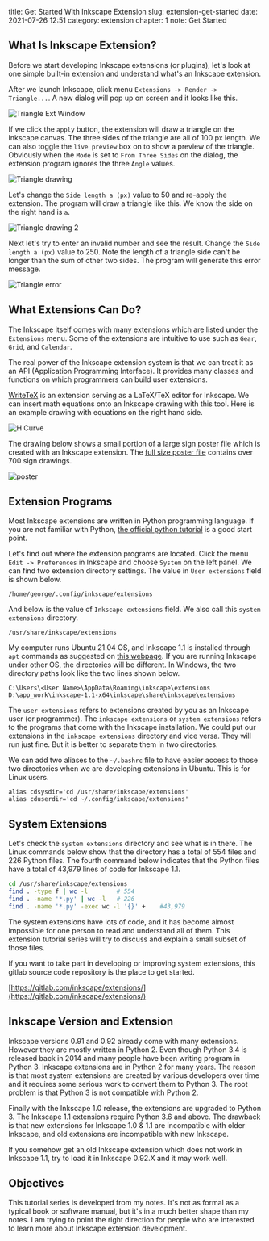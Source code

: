 title: Get Started With Inkscape Extension
slug: extension-get-started
date: 2021-07-26 12:51
category: extension
chapter: 1
note: Get Started

## What Is Inkscape Extension?

Before we start developing Inkscape extensions (or plugins), let's look at one simple 
built-in extension and understand what's an Inkscape extension. 

After we launch Inkscape, click menu `Extensions -> Render -> Triangle...`. A new dialog 
will pop up on screen and it looks like this.  

<div style="max-width:300px">
  <img class="img-fluid pb-2" src="/images/ext1/ext1-triangle.png" alt="Triangle Ext Window"> 
</div>

If we click the `apply` button, the extension will draw a triangle on the Inkscape canvas. 
The three sides of the triangle are all of 100 px length.  We can also toggle the `live preview` 
box on to show a preview of the triangle. Obviously when the `Mode` is set to 
`From Three Sides` on the dialog, the extension program ignores the three `Angle` values. 

<div style="max-width:300px">
  <img class="img-fluid pb-2" src="/images/ext1/ext1-triangle-drawing.svg" alt="Triangle drawing"> 
</div>

Let's change the `Side length a (px)` value to 50 and re-apply the extension.  The program 
will draw a triangle like this.  We know the side on the right hand is `a`. 

<div style="max-width:300px">
  <img class="img-fluid pb-2" src="/images/ext1/ext1-triangle-drawing-2.svg" alt="Triangle drawing 2"> 
</div>

Next let's try to enter an invalid number and see the result.  Change the `Side length a (px)` 
value to 250. Note the length of a triangle side can't be longer than the sum of other two sides. 
The program will generate this error message. 

<div style="max-width:400px">
  <img class="img-fluid pb-2" src="/images/ext1/ext1-error.png" alt="Triangle error"> 
</div>

## What Extensions Can Do?

The Inkscape itself comes with many extensions which are listed under the `Extensions` menu. 
Some of the extensions are intuitive to use such as `Gear`, `Grid`, and `Calendar`. 

The real power of the Inkscape extension system is that we can treat it as an API (Application 
Programming Interface). 
It provides many classes and functions 
on which programmers can build user extensions. 

[WriteTeX](https://github.com/wanglongqi/WriteTeX) is an extension serving as a 
LaTeX/TeX editor for Inkscape.  We can insert math equations onto an Inkscape drawing
with this tool. 
Here is an example drawing with equations on the right hand side. 

<div style="max-width:800px">
  <img class="img-fluid pb-2" src="/images/ext1/ext1-hcurve.svg" alt="H Curve"> 
</div>

The drawing below shows a small portion of a large sign poster file which is created 
with an Inkscape extension. The [full size poster file](/files/ext1/signposter.pdf) contains
 over 700 sign drawings. 

<div style="max-width:800px">
  <img class="img-fluid pb-2" src="/images/ext1/ext1-poster.svg" alt="poster"> 
</div>

## Extension Programs

Most Inkscape extensions are written in Python programming language. If you are not familiar 
with Python, 
[the official python tutorial](https://docs.python.org/3/tutorial/) is a good start point. 

Let's find out where the extension programs are located.  Click the menu `Edit -> Preferences` 
in Inkscape and choose `System` on the left panel. We can find two extension directory 
settings. The value in `User extensions` field is shown below.

```
/home/george/.config/inkscape/extensions
```

And below is the value of `Inkscape extensions` field.  We also call this `system 
extensions` directory. 

```
/usr/share/inkscape/extensions
```

My computer runs Ubuntu 21.04 OS, and Inkscape 1.1 is installed through 
`apt` commands as suggested on 
[this webpage](https://www.omgubuntu.co.uk/2021/05/inkscape-1-1-released-new-features). If you are running 
Inkscape under other OS, the directories will be different. In Windows, the two 
directory paths look like the two lines shown below. 

```
C:\Users\<User Name>\AppData\Roaming\inkscape\extensions
D:\app_work\inkscape-1.1-x64\inkscape\share\inkscape\extensions
```

The `user extensions` refers to extensions created by you as an Inkscape user (or programmer). The 
`inkscape extensions` or `system extensions` refers to the programs that come with 
the Inkscape installation. We could put our extensions in the `inkscape extensions` 
directory and vice versa.  They will run just fine. But it is better to separate them in two 
directories. 

We can add two aliases to the `~/.bashrc` file to have easier access to those two 
directories when we are developing extensions in Ubuntu.  This is for Linux users. 

```
alias cdsysdir='cd /usr/share/inkscape/extensions'
alias cduserdir='cd ~/.config/inkscape/extensions'
```

## System Extensions

Let's check the `system extensions` directory and see what is in there. 
The Linux commands below show that the directory has a total of 554 files and 
226 Python files. The fourth command below indicates that the Python files have 
a total of 43,979 lines of code for Inkscape 1.1. 

```bash
cd /usr/share/inkscape/extensions
find . -type f | wc -l        # 554  
find . -name '*.py' | wc -l   # 226
find . -name '*.py' -exec wc -l '{}' +    #43,979
```

The system extensions have lots of code, and it has become almost impossible for 
one person to read and understand all of them.  This extension tutorial series
will try to discuss and explain a small subset of those files.  

If you want to take part in developing or improving system extensions, 
this gitlab source code repository is the place to get started.  

[https://gitlab.com/inkscape/extensions/](https://gitlab.com/inkscape/extensions/)

## Inkscape Version and Extension

Inkscape versions 0.91 and 0.92 already come with many extensions. However they are 
mostly written in Python 2. Even though Python 3.4 is released back in 2014 and 
many people have been writing program in Python 3. Inkscape extensions are in 
Python 2 for many years. The 
reason is that most system extensions are created by various developers over time
and it requires some serious work to convert them to Python 3. The root problem is 
that Python 3 is not compatible with Python 2. 

Finally with the Inkscape 1.0 release, the extensions are upgraded to Python 3. 
The Inkscape 1.1 extensions require Python 3.6 and above. The drawback is that 
new extensions for Inkscape 1.0 & 1.1 are incompatible with older Inkscape, 
and old extensions are incompatible with new Inkscape. 

If you somehow get an 
old Inkscape extension which does not work in Inkscape 1.1, try to load it 
in Inkscape 0.92.X and it may work well. 

## Objectives

This tutorial series is developed from my notes.  It's not as formal 
as a typical book or software manual, but it's in a much better shape than 
my notes. I am trying to point the right direction for people who are 
interested to learn more about Inkscape extension development.  




